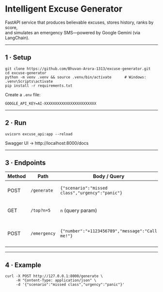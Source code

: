 # Intelligent Excuse Generator

FastAPI service that produces believable excuses, stores history, ranks by score,  
and simulates an emergency SMS—powered by Google Gemini (via LangChain).

---

## 1 · Setup
    git clone https://github.com/Bhuvan-Arora-1313/excuse-generator.git
    cd excuse-generator
    python -m venv .venv && source .venv/bin/activate      # Windows: .venv\Scripts\activate
    pip install -r requirements.txt

Create a `.env` file:

    GOOGLE_API_KEY=AI-XXXXXXXXXXXXXXXXXXXXXXXX

---

## 2 · Run
    uvicorn excuse_api:app --reload
Swagger UI → http://localhost:8000/docs

---

## 3 · Endpoints

| Method | Path         | Body / Query                                              | Description                         |
|--------|--------------|-----------------------------------------------------------|-------------------------------------|
| POST   | `/generate`  | `{"scenario":"missed class","urgency":"panic"}`           | Generate excuse JSON                |
| GET    | `/top?n=5`   | `n` (query param)                                         | Top *n* excuses by score            |
| POST   | `/emergency` | `{"number":"+1123456789","message":"Call me!"}`           | Simulate emergency SMS (logs entry) |

---

## 4 · Example
    curl -X POST http://127.0.0.1:8000/generate \
         -H "Content-Type: application/json" \
         -d '{"scenario":"missed class","urgency":"panic"}'